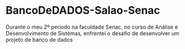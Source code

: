 # BancoDeDADOS-Salao-Senac
Durante o meu 2º período na faculdade Senac, no curso de Análise e Desenvolvimento de Sistemas, enfrentei o desafio de desenvolver um projeto de banco de dados
